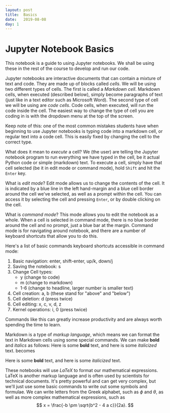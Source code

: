 ```yaml
---
layout: post
title:  Basics
date:   2019-08-08
day: 1
---
```



# Jupyter Notebook Basics

This notebook is a guide to using Jupyter notebooks. We shall be using these in the rest of the course to develop and run our code.

Jupyter notebooks are interactive documents that can contain a mixture of text and code. They are made up of blocks called *cells*. We will be using two different types of cells. The first is called a *Markdown cell*. Markdown cells, when executed (described below), simply become paragraphs of text (just like in a text editor such as Microsoft Word). The second type of cell we will be using are *code cells*. Code cells, when executed, will run the code inside the cell. The easiest way to change the type of cell you are coding in is with the dropdown menu at the top of the screen. 

Keep note of this: one of the most common mistakes students have when beginning to use Jupyter notebooks is typing code into a markdown cell, or regular text into a code cell. This is easily fixed by changing the cell to the correct type.

What does it mean to *execute* a cell? We (the user) are telling the Jupyter notebook program to run everything we have typed in the cell, be it actual Python code or simple (markdown) text. To execute a cell, simply have that cell selected (be it in edit mode or command mode), hold `Shift` and hit the `Enter` key.

What is *edit mode*? Edit mode allows us to change the contents of the cell. It is indicated by a blue line in the left hand-margin and a blue cell border around the cell we've selected, as well as a prompt within the cell. You can access it by selecting the cell and pressing `Enter`, or by double clicking on the cell.

What is *command mode*? This mode allows you to edit the notebook as a whole. When a cell is selected in command mode, there is no blue border around the cell and no prompt, just a blue bar at the margin. Command mode is for navigating around notebook, and there are a number of keyboard shortcuts that allow you to do this.

Here's a list of basic commands keyboard shortcuts accessible in command mode:

1. Basic navigation: enter, shift-enter, up/k, down/j
2. Saving the notebook: s
3. Change Cell types: 
    - y (change to code)
    - m (change to markdown)
    - 1-6 (change to headline, larger number is smaller text)
4. Cell creation: a, b (these stand for "above" and "below")
5. Cell deletion: d (press twice)
6. Cell editing: x, c, v, d, z
7. Kernel operations: i, 0 (press twice)

Commands like this can greatly increase productivity and are always worth spending the time to learn.

Markdown is a type of *markup language*, which means we can format the text in Markdown cells using some special commands. We can make **bold** and *italics* as follows:
Here is some **bold** text, and here is some *italicized* text.
becomes

Here is some **bold** text, and here is some *italicized* text.

These notebooks will use *LaTeX* to format our mathematical expressions. LaTeX is another markup language and is often used by scientists for technical documents. It's pretty powerful and can get very complex, but we'll just use some basic commands to write out some symbols and formulae. We can write letters from the Greek alphabet, such as $\phi$ and $\theta$, as well as more complex mathematical expressions, such as 
$$
x = \frac{-b \pm \sqrt{b^2 - 4 a c}}{2a}.
$$
